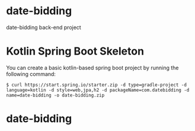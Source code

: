 # date-bidding
date-bidding back-end project

# Kotlin Spring Boot Skeleton

You can create a basic kotlin-based spring boot project by running the following command: 

```
$ curl https://start.spring.io/starter.zip -d type=gradle-project -d language=kotlin -d style=web,jpa,h2 -d packageName=com.datebidding -d name=date-bidding -o date-bidding.zip
```

# date-bidding
